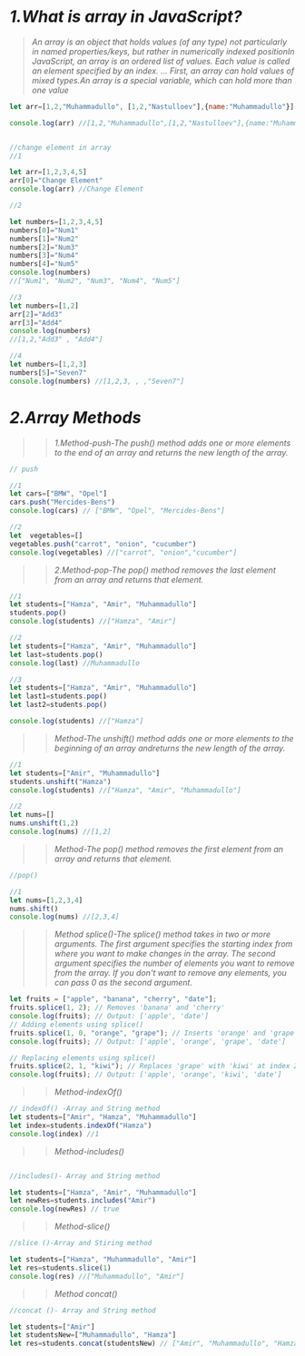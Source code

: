 # _1.What is array in JavaScript?_
> _An array is an object that holds values (of any type) not particularly in named properties/keys, but rather in numerically indexed positionIn JavaScript, an array is an ordered list of values. Each value is called an element specified by an index. ... First, an array can hold values of mixed types.An array is a special variable, which can hold more than one value_

```js
let arr=[1,2,"Muhammadullo", [1,2,"Nastulloev"],{name:"Muhammadullo"}]

console.log(arr) //[1,2,"Muhammadullo",[1,2,"Nastulloev"],{name:"Muhammadullo"}]


//change element in array
//1

let arr=[1,2,3,4,5]
arr[0]="Change Element"
console.log(arr) //Change Element

//2

let numbers=[1,2,3,4,5]
numbers[0]="Num1"
numbers[1]="Num2"
numbers[2]="Num3"
numbers[3]="Num4"
numbers[4]="Num5"
console.log(numbers)
//["Num1", "Num2", "Num3", "Num4", "Num5"]

//3
let numbers=[1,2]
arr[2]="Add3"
arr[3]="Add4"
console.log(numbers)
//[1,2,"Add3" , "Add4"]

//4
let numbers=[1,2,3]
numbers[5]="Seven7"
console.log(numbers) //[1,2,3, , ,"Seven7"]
```

# _2.Array Methods_

>> _1.Method-push-The push() method adds one or more elements to the end of an array and returns the new length of the array._
```js
// push

//1
let cars=["BMW", "Opel"]
cars.push("Mercides-Bens")
console.log(cars) // ["BMW", "Opel", "Mercides-Bens"]

//2
let  vegetables=[]
vegetables.push("carrot", "onion", "cucumber")
console.log(vegetables) //["carrot", "onion","cucumber"]

```

>> _2.Method-pop-The pop() method removes the last element from an array and returns that element._
```js
//1
let students=["Hamza", "Amir", "Muhammadullo"]
students.pop()
console.log(students) //["Hamza", "Amir"]

//2
let students=["Hamza", "Amir", "Muhammadullo"]
let last=students.pop()
console.log(last) //Muhammadullo

//3
let students=["Hamza", "Amir", "Muhammadullo"]
let last1=students.pop()
let last2=students.pop()

console.log(students) //["Hamza"]
```
>> _Method-The unshift() method adds one or more elements to the beginning of an array andreturns the new length of the array._

```js
//1
let students=["Amir", "Muhammadullo"]
students.unshift("Hamza")
console.log(students) //["Hamza", "Amir", "Muhammadullo"]

//2
let nums=[]
nums.unshift(1,2)
console.log(nums) //[1,2]
```
>> _Method-The pop() method removes the first element from an array and returns that element._
```js
//pop()

//1
let nums=[1,2,3,4]
nums.shift()
console.log(nums) //[2,3,4]
```

>> _Method splice()-The splice() method takes in two or more arguments. The first argument specifies the starting index from where you want to make changes in the array. The second argument specifies the number of elements you want to remove from the array. If you don't want to remove any elements, you can pass 0 as the second argument._
```js
let fruits = ["apple", "banana", "cherry", "date"];
fruits.splice(1, 2); // Removes 'banana' and 'cherry'
console.log(fruits); // Output: ['apple', 'date']
// Adding elements using splice()
fruits.splice(1, 0, "orange", "grape"); // Inserts 'orange' and 'grape' at index 1
console.log(fruits); // Output: ['apple', 'orange', 'grape', 'date']

// Replacing elements using splice()
fruits.splice(2, 1, "kiwi"); // Replaces 'grape' with 'kiwi' at index 2
console.log(fruits); // Output: ['apple', 'orange', 'kiwi', 'date']

```
>> _Method-indexOf()_
```js
// indexOf() -Array and String method
let students=["Amir", "Hamza", "Muhammadullo"]
let index=students.indexOf("Hamza")
console.log(index) //1
```
>> _Method-includes()_
```js

//includes()- Array and String method

let students=["Hamza", "Amir", "Muhammadullo"]
let newRes=students.includes("Amir") 
console.log(newRes) // true
```
>> _Method-slice()_
```js
//slice ()-Array and Stiring method

let students=["Hamza", "Muhammadullo", "Amir"]
let res=students.slice(1)
console.log(res) //["Muhammadullo", "Amir"]
```

>> _Method concat()_
```js
//concat ()- Array and String method

let students=["Amir"]
let studentsNew=["Muhammadullo", "Hamza"]
let res=students.concat(studentsNew) // ["Amir", "Muhammadullo", "Hamza"]
```